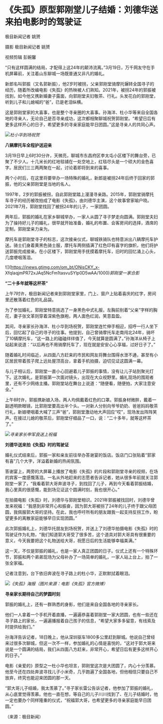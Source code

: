 # 《失孤》原型郭刚堂儿子结婚：刘德华送来拍电影时的驾驶证

极目新闻记者 姚赟

摄影 极目新闻记者 姚赟

视频剪辑 彭婉馨

“只有这样圆满的结局，才配得上这24年的颠沛流离。”3月19日，万千网友守在手机屏幕前，关注着山东聊城一场既普通又非凡的婚礼。

新郎名叫郭振（又名郭新振），他2岁时被拐，父亲郭刚堂骑摩托辗转全国寻子的经历，随着所改编电影《失孤》的热映被人们熟知。2021年，被拐24年的郭振被找到，如今他又携新婚妻子露面，向郭刚堂夫妇敬茶、行礼。头发花白的郭刚堂，听到儿子和儿媳喊的“爸”，已是老泪纵横。

这是郭刚堂家的大喜事，也是整个寻亲圈的大喜事。孙海洋、杜小华等来自全国各地的寻亲人，无论自己是否寻亲成功，这次都相聚聊城祝贺郭刚堂。“希望日后有更多这样开心的日子，希望更多的寻亲家庭能早日团圆。”这是寻亲人的共同心声。

![](https://inews.gtimg.com/om_bt/OJ4YRaiXGYG9z7xTgrwcr6MEBFh1b1jTUyr4oBW9g5L3UAA/1000)_杜小华到场祝贺_

**八辆摩托车全程护送迎亲**

3月19日早上6时30分许，天微亮，聊城市东昌府区李太屯小区楼下的舞台旁，已聚了不少人。十几米长的红地毯铺在一处空地上，红毯尽头是一个硕大的金色喜字。居民们三三两两聚在一起，讨论着即将到来的喜事。

两个小时后，在这里将要举办一场特殊的婚礼，新郎是被拐24年后终于回家的郭振，他的父亲郭刚堂是当地的名人。

1997年，2岁的郭振被拐，自此郭刚堂踏上漫漫寻亲路。2015年，郭刚堂骑摩托车寻子的经历被改拍成了电影《失孤》，由刘德华主演，这个故事曾家喻户晓。2021年7月，郭刚堂找回了被拐24年的儿子，一家团圆。

两年后，郭振的婚礼在家乡聊城举办，一家人从圆了寻子梦走向圆满。郭刚堂夫妇为了操持好儿子的婚礼，很早就开始准备，婚礼的布置、会客房间的选择，酒席的定制，郭刚堂亲力亲为。

摩托车是郭刚堂寻子的标志，这次接亲仪式，聊城铁骑队也特意派出八辆摩托车护送。骑士们身着黄黑色骑士服，摩托车两侧插满了红色印有喜字的旗帜，他们将护送郭振完成接亲。在小区楼下，郭刚堂用手抚摸着摩托车，旧时的回忆涌上心头，几度哽咽落泪。

![](https://inews.gtimg.com/om_bt/ONisCKY_x-
XfqlaqjmPR72xJAq5NcFm1tasvuSYlp0D5wAA/1000)_郭刚堂一家合影_

**“二十多年就等这杯茶”**

上午7时许，极目新闻记者来到郭刚堂家里，门上、窗户上贴着喜庆的红字，房间里还散落着红色的礼品袋。

为了参加婚礼，郭刚堂特意挑选了一身黑色中式礼服，左胸前别着“父亲”字样的胸花，妻子张文革则穿着深紫色旗袍，两人面色红润，笑意盈盈。

其间，寻亲家长孙海洋、杜小华到场祝贺，郭刚堂连忙伸手相迎，招呼一行人坐下后，回忆起了自己的寻子的往事。他提到，自己曾骑摩托车走南闯北24年，骑坏了10辆摩托车，“这一路上的磕磕绊绊值了，今天就算是圆满了。”孙海洋从椅子上站起来说道：“以后再也不用骑摩托车了，现在就是安安心心享福，过好日子了。”

随着婚礼时间临近，从四面八方赶来的市民和网友将舞台围得水泄不通，甚至有小区居民带着孩子爬上远处屋顶高台，拿着手机拍摄，迫切见证这圆满一幕。

与儿子相认后，郭刚堂一直小心回避着儿子郭振的事情，没有让儿子站到聚光灯下。这次婚礼，是郭振第一次面对镜头，出现在大众视野里。婚礼现场的围观者里，还有不少网络主播。郭刚堂站在舞台上说道：“随便看，随便拍，大家注意安全。”

上午8时许，郭振携新娘入场，两人均佩戴着红色的口罩。郭振身材微胖，戴着一副透明款眼镜，比郭刚堂要高出半个头。一对新人分别向爷爷奶奶、爸爸妈妈敬茶行礼，新娘哽咽着大喊了三声“爸”，郭刚堂激动地大声回应“哎”，现场发出阵阵笑声。在接过儿媳的敬茶后，郭刚堂仔细品了一口，说：“二十多年，就等这杯茶了。”

![](https://inews.gtimg.com/om_bt/O4O9d0UgYl6vNzdT14AFw6gLv1QQXiq4Vv_3mQa45w6ZEAA/1000)_寻亲家长申军良送上祝福_

**刘德华送来拍《失孤》时的驾驶证**

婚礼仪式结束后，郭振一家和亲友前往举办答谢宴的饭店。饭店门口张贴着“郭家有喜”几个大字，洋溢着新婚的热闹氛围。

答谢宴上，两旁的大屏幕上播放了电影《失孤》的片段和郭刚堂寻亲的视频，在场的宾客一度感慨落泪。一名从外地赶来的志愿者告诉记者，她从很多年前就关注郭刚堂一家了，“我看着郭大哥奔波寻子，到找回了儿子，再到今天看着郭振结婚，我心里真的很感慨，能到场见证这个圆满时刻，我也很开心。”

在拍摄电影《失孤》时，刘德华与郭刚堂相识。2021年郭振被找回时，刘德华曾发来祝福：“我感到非常开心和振奋，因为郭大哥被拐了24年的儿子终于跟父母团圆，我佩服郭大哥的坚持。在此，我也呼吁所有的朋友跟我一起支持反拐工作，盼望更多的离散家庭能够早日实现团圆。”

此次郭振婚礼上，刘德华托朋友到场祝贺，并送上了刘德华拍摄电影《失孤》时的驾驶证作为礼物，“我们知道郭大哥受了很多苦，这个道具对郭大哥具有很重要的意义，今天我要把这个礼物送给大哥，祝愿日后的生活能够幸福美满。”

这一天，不仅是郭振的婚礼，也是一家人真正团圆的日子。仪式上还有一个特殊环节，郭振和两个弟弟现场为父母补办了一场简单的婚礼，一家人站上台上，拍了一张全家福。

记者注意到，台下依旧奔波在寻子路上的杜小华，正默默拭着眼泪。

![](https://inews.gtimg.com/om_bt/OAG74zoWWun7c2w-I7VuBwjucn52K6ezTQ2LHFK8vvIFcAA/1000)_《失孤》海报（图片来源：电影《失孤》官方微博）_

**寻亲家长期待自己的梦圆时刻**

郭振的婚礼上，还有一群熟悉的身影，他们是来自全国各地的寻亲家长。

他们一人拿着一个手机开着直播，一遍遍恭喜着郭刚堂一家大团圆，也有一些还在寻子路上的家长，一遍遍播报着自己孩子的信息，“希望大家多多留意，有线索及时提供给我们。”

孙海洋告诉记者，18日晚上，他从深圳驱车1800多公里赶到聊城。他说自己曾经来过很多次聊城，但这一次不一样，参加婚礼的心情是喜悦的，“这对于郭大哥来说是一个圆满的结局，我们从四面八方赶来，非常开心，希望日后有更多这样开心的日子。”

电影《亲爱的》原型之一杜小华也坦言，郭刚堂这次是大团圆了，内心十分羡慕。他至今还在四处奔波寻找儿子小米奇，几乎跑遍了全国各地，但他相信只要自己不放弃，终究也能迎来团圆的那一天。

“郭大哥儿子结婚，我太羡慕了。”寻子家长雷公告诉记者，他参加了郭振的婚礼，从心底里觉得羡慕。他也一直在想，等自己的儿子川川找到了、在儿子结婚时，他一定也要办个同样隆重的仪式，“祝福郭大哥，也希望更多的寻亲家庭能早日团圆。”

（来源：极目新闻）

